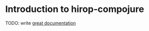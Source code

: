 # Introduction to hirop-compojure

TODO: write [great documentation](http://jacobian.org/writing/great-documentation/what-to-write/)
